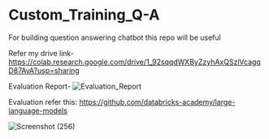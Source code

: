 # Custom_Training_Q-A
For building question answering chatbot this repo will be useful

Refer my drive link-https://colab.research.google.com/drive/1_92sqqdWXByZzyhAxQSzlVcagqD87AvA?usp=sharing

Evaluation Report-
![Evaluation_Report](https://github.com/sharanyamanohar/Custom_Training_Q-A/assets/101973395/f31b44df-8d8e-4963-b61b-937a0bbfd4fa)

Evaluation refer this: https://github.com/databricks-academy/large-language-models

![Screenshot (256)](https://github.com/sharanyamanohar/Custom_Training_Q-A/assets/101973395/2ba0570d-5cc5-4877-ad0d-01b4fa99e0d6)

